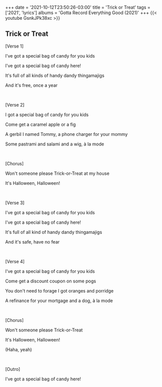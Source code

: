 +++
date = '2021-10-12T23:50:26-03:00'
title = 'Trick or Treat'
tags = ['2021', 'lyrics']
albums = 'Gotta Record Everything Good (2021)'
+++
{{< youtube GsnkJPk38xc >}}

## Trick or Treat

[Verse 1]

I've got a special bag of candy for you kids

I've got a special bag of candy here!

It's full of all kinds of handy dandy thingamajigs

And it's free, once a year

&nbsp;

[Verse 2]

I got a special bag of candy for you kids

Come get a caramel apple or a fig

A gerbil I named Tommy, a phone charger for your mommy

Some pastrami and salami and a wig, à la mode

&nbsp;

[Chorus]

Won't someone please Trick-or-Treat at my house

It's Halloween, Halloween!

&nbsp;

[Verse 3]

I've got a special bag of candy for you kids

I've got a special bag of candy here!

It's full of all kind of handy dandy thingamajigs

And it's safe, have no fear

&nbsp;

[Verse 4]

I've got a special bag of candy for you kids

Come get a discount coupon on some pogs

You don't need to forage I got oranges and porridge

A rеfinance for your mortgage and a dog, à la mode

&nbsp;

[Chorus]

Won't somеone please Trick-or-Treat

It's Halloween, Halloween!

(Haha, yeah)

&nbsp;

[Outro]

I've got a special bag of candy here!